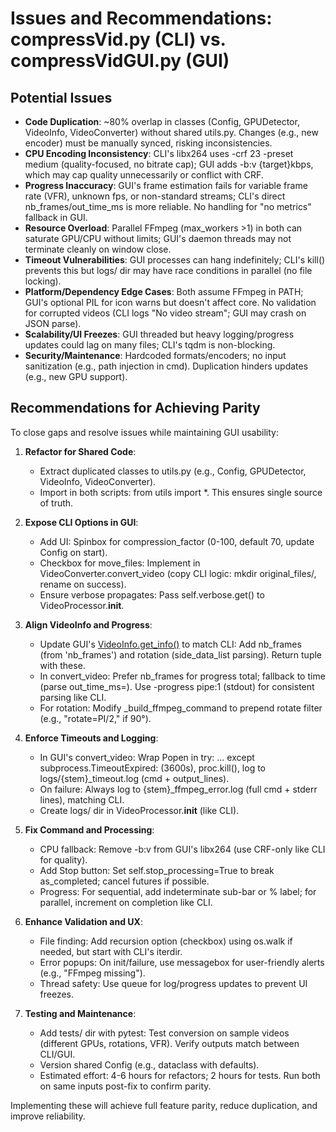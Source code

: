 # Issues and Recommendations: compressVid.py (CLI) vs. compressVidGUI.py (GUI)

## Potential Issues
- **Code Duplication**: ~80% overlap in classes (Config, GPUDetector, VideoInfo, VideoConverter) without shared utils.py. Changes (e.g., new encoder) must be manually synced, risking inconsistencies.
- **CPU Encoding Inconsistency**: CLI's libx264 uses -crf 23 -preset medium (quality-focused, no bitrate cap); GUI adds -b:v {target}kbps, which may cap quality unnecessarily or conflict with CRF.
- **Progress Inaccuracy**: GUI's frame estimation fails for variable frame rate (VFR), unknown fps, or non-standard streams; CLI's direct nb_frames/out_time_ms is more reliable. No handling for "no metrics" fallback in GUI.
- **Resource Overload**: Parallel FFmpeg (max_workers >1) in both can saturate GPU/CPU without limits; GUI's daemon threads may not terminate cleanly on window close.
- **Timeout Vulnerabilities**: GUI processes can hang indefinitely; CLI's kill() prevents this but logs/ dir may have race conditions in parallel (no file locking).
- **Platform/Dependency Edge Cases**: Both assume FFmpeg in PATH; GUI's optional PIL for icon warns but doesn't affect core. No validation for corrupted videos (CLI logs "No video stream"; GUI may crash on JSON parse).
- **Scalability/UI Freezes**: GUI threaded but heavy logging/progress updates could lag on many files; CLI's tqdm is non-blocking.
- **Security/Maintenance**: Hardcoded formats/encoders; no input sanitization (e.g., path injection in cmd). Duplication hinders updates (e.g., new GPU support).

## Recommendations for Achieving Parity
To close gaps and resolve issues while maintaining GUI usability:

1. **Refactor for Shared Code**:
   - Extract duplicated classes to utils.py (e.g., Config, GPUDetector, VideoInfo, VideoConverter).
   - Import in both scripts: from utils import *. This ensures single source of truth.

2. **Expose CLI Options in GUI**:
   - Add UI: Spinbox for compression_factor (0-100, default 70, update Config on start).
   - Checkbox for move_files: Implement in VideoConverter.convert_video (copy CLI logic: mkdir original_files/, rename on success).
   - Ensure verbose propagates: Pass self.verbose.get() to VideoProcessor.__init__.

3. **Align VideoInfo and Progress**:
   - Update GUI's [VideoInfo.get_info()](compressVidGUI.py:126) to match CLI: Add nb_frames (from 'nb_frames') and rotation (side_data_list parsing). Return tuple with these.
   - In convert_video: Prefer nb_frames for progress total; fallback to time (parse out_time_ms=). Use -progress pipe:1 (stdout) for consistent parsing like CLI.
   - For rotation: Modify _build_ffmpeg_command to prepend rotate filter (e.g., "rotate=PI/2," if 90°).

4. **Enforce Timeouts and Logging**:
   - In GUI's convert_video: Wrap Popen in try: ... except subprocess.TimeoutExpired: (3600s), proc.kill(), log to logs/{stem}_timeout.log (cmd + output_lines).
   - On failure: Always log to {stem}_ffmpeg_error.log (full cmd + stderr lines), matching CLI.
   - Create logs/ dir in VideoProcessor.__init__ (like CLI).

5. **Fix Command and Processing**:
   - CPU fallback: Remove -b:v from GUI's libx264 (use CRF-only like CLI for quality).
   - Add Stop button: Set self.stop_processing=True to break as_completed; cancel futures if possible.
   - Progress: For sequential, add indeterminate sub-bar or % label; for parallel, increment on completion like CLI.

6. **Enhance Validation and UX**:
   - File finding: Add recursion option (checkbox) using os.walk if needed, but start with CLI's iterdir.
   - Error popups: On init/failure, use messagebox for user-friendly alerts (e.g., "FFmpeg missing").
   - Thread safety: Use queue for log/progress updates to prevent UI freezes.

7. **Testing and Maintenance**:
   - Add tests/ dir with pytest: Test conversion on sample videos (different GPUs, rotations, VFR). Verify outputs match between CLI/GUI.
   - Version shared Config (e.g., dataclass with defaults).
   - Estimated effort: 4-6 hours for refactors; 2 hours for tests. Run both on same inputs post-fix to confirm parity.

Implementing these will achieve full feature parity, reduce duplication, and improve reliability.
